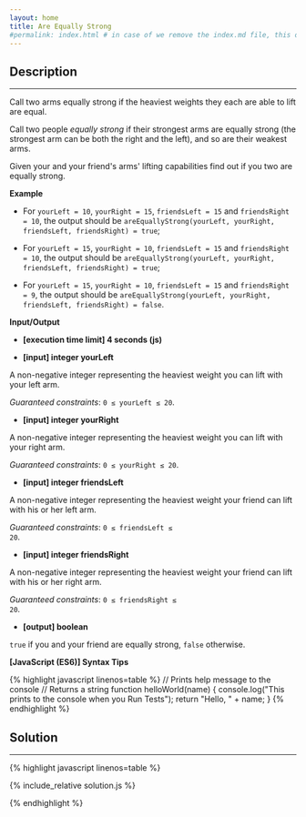 ```yaml
---
layout: home
title: Are Equally Strong
#permalink: index.html # in case of we remove the index.md file, this doc will be the index page
---
```


<div class="row">
<div class="columnStmt" markdown="1">

## Description
------

Call two arms equally strong if the heaviest weights they each are able to lift are equal.

Call two people *equally strong* if their strongest arms are equally strong (the strongest arm can be both the right and the left), and so are their weakest arms.

Given your and your friend's arms' lifting capabilities find out if you two are equally strong.


**Example**

* For <code>yourLeft = 10</code>, <code>yourRight = 15</code>, <code>friendsLeft = 15</code> and <code>friendsRight = 10</code>, the output should be
<code>areEquallyStrong(yourLeft, yourRight, friendsLeft, friendsRight) = true</code>;

* For <code>yourLeft = 15</code>, <code>yourRight = 10</code>, <code>friendsLeft = 15</code> and <code>friendsRight = 10</code>, the output should be
<code>areEquallyStrong(yourLeft, yourRight, friendsLeft, friendsRight) = true</code>;

* For <code>yourLeft = 15</code>, <code>yourRight = 10</code>, <code>friendsLeft = 15</code> and <code>friendsRight = 9</code>, the output should be
<code>areEquallyStrong(yourLeft, yourRight, friendsLeft, friendsRight) = false</code>.


**Input/Output**

* **[execution time limit] 4 seconds (js)**

* **[input] integer yourLeft**

A non-negative integer representing the heaviest weight you can lift with your left arm.

*Guaranteed constraints*:
<code>0 ≤ yourLeft ≤ 20</code>.

* **[input] integer yourRight**

A non-negative integer representing the heaviest weight you can lift with your right arm.

*Guaranteed constraints*:
<code>0 ≤ yourRight ≤ 20</code>.

* **[input] integer friendsLeft**

A non-negative integer representing the heaviest weight your friend can lift with his or her left arm.

*Guaranteed constraints*:
<code>0 ≤ friendsLeft ≤ 20</code>.

* **[input] integer friendsRight**

A non-negative integer representing the heaviest weight your friend can lift with his or her right arm.

*Guaranteed constraints*:
<code>0 ≤ friendsRight ≤ 20</code>.

* **[output] boolean**

<code>true</code> if you and your friend are equally strong, <code>false</code> otherwise.



**[JavaScript (ES6)] Syntax Tips**

{% highlight javascript linenos=table %}
// Prints help message to the console
// Returns a string
function helloWorld(name) {
    console.log("This prints to the console when you Run Tests");
    return "Hello, " + name;
}
{% endhighlight %}

</div>
<div class="columnSol" markdown="1">

## Solution
------

{% highlight javascript linenos=table %}

{% include_relative solution.js %}

{% endhighlight %}

</div>
</div>